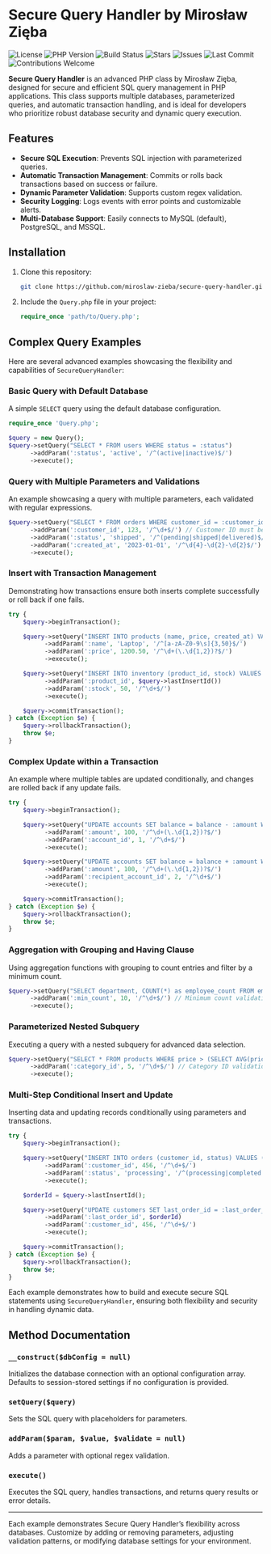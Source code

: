 
# Secure Query Handler by Mirosław Zięba

![License](https://img.shields.io/badge/license-MIT-blue)
![PHP Version](https://img.shields.io/badge/PHP-%3E%3D%207.4-blue)
![Build Status](https://img.shields.io/badge/build-passing-brightgreen)
![Stars](https://img.shields.io/github/stars/miroslaw-zieba/secure-query-handler)
![Issues](https://img.shields.io/github/issues/miroslaw-zieba/secure-query-handler)
![Last Commit](https://img.shields.io/github/last-commit/miroslaw-zieba/secure-query-handler)
![Contributions Welcome](https://img.shields.io/badge/contributions-welcome-brightgreen)

**Secure Query Handler** is an advanced PHP class by Mirosław Zięba, designed for secure and efficient SQL query management in PHP applications. This class supports multiple databases, parameterized queries, and automatic transaction handling, and is ideal for developers who prioritize robust database security and dynamic query execution.

## Features
- **Secure SQL Execution**: Prevents SQL injection with parameterized queries.
- **Automatic Transaction Management**: Commits or rolls back transactions based on success or failure.
- **Dynamic Parameter Validation**: Supports custom regex validation.
- **Security Logging**: Logs events with error points and customizable alerts.
- **Multi-Database Support**: Easily connects to MySQL (default), PostgreSQL, and MSSQL.

## Installation
1. Clone this repository:
   ```bash
   git clone https://github.com/miroslaw-zieba/secure-query-handler.git
   ```
2. Include the `Query.php` file in your project:
   ```php
   require_once 'path/to/Query.php';
   ```


## Complex Query Examples

Here are several advanced examples showcasing the flexibility and capabilities of `SecureQueryHandler`:

### Basic Query with Default Database
A simple `SELECT` query using the default database configuration.

```php
require_once 'Query.php';

$query = new Query();
$query->setQuery("SELECT * FROM users WHERE status = :status")
      ->addParam(':status', 'active', '/^(active|inactive)$/')
      ->execute();
```

### Query with Multiple Parameters and Validations
An example showcasing a query with multiple parameters, each validated with regular expressions.

```php
$query->setQuery("SELECT * FROM orders WHERE customer_id = :customer_id AND status = :status AND created_at > :created_at")
      ->addParam(':customer_id', 123, '/^\d+$/') // Customer ID must be a number
      ->addParam(':status', 'shipped', '/^(pending|shipped|delivered)$/') // Status validation
      ->addParam(':created_at', '2023-01-01', '/^\d{4}-\d{2}-\d{2}$/') // Date format validation
      ->execute();
```

### Insert with Transaction Management
Demonstrating how transactions ensure both inserts complete successfully or roll back if one fails.

```php
try {
    $query->beginTransaction();

    $query->setQuery("INSERT INTO products (name, price, created_at) VALUES (:name, :price, NOW())")
          ->addParam(':name', 'Laptop', '/^[a-zA-Z0-9\s]{3,50}$/')
          ->addParam(':price', 1200.50, '/^\d+(\.\d{1,2})?$/')
          ->execute();

    $query->setQuery("INSERT INTO inventory (product_id, stock) VALUES (:product_id, :stock)")
          ->addParam(':product_id', $query->lastInsertId())
          ->addParam(':stock', 50, '/^\d+$/')
          ->execute();

    $query->commitTransaction();
} catch (Exception $e) {
    $query->rollbackTransaction();
    throw $e;
}
```

### Complex Update within a Transaction
An example where multiple tables are updated conditionally, and changes are rolled back if any update fails.

```php
try {
    $query->beginTransaction();

    $query->setQuery("UPDATE accounts SET balance = balance - :amount WHERE id = :account_id")
          ->addParam(':amount', 100, '/^\d+(\.\d{1,2})?$/')
          ->addParam(':account_id', 1, '/^\d+$/')
          ->execute();

    $query->setQuery("UPDATE accounts SET balance = balance + :amount WHERE id = :recipient_account_id")
          ->addParam(':amount', 100, '/^\d+(\.\d{1,2})?$/')
          ->addParam(':recipient_account_id', 2, '/^\d+$/')
          ->execute();

    $query->commitTransaction();
} catch (Exception $e) {
    $query->rollbackTransaction();
    throw $e;
}
```

### Aggregation with Grouping and Having Clause
Using aggregation functions with grouping to count entries and filter by a minimum count.

```php
$query->setQuery("SELECT department, COUNT(*) as employee_count FROM employees GROUP BY department HAVING employee_count > :min_count")
      ->addParam(':min_count', 10, '/^\d+$/') // Minimum count validation
      ->execute();
```

### Parameterized Nested Subquery
Executing a query with a nested subquery for advanced data selection.

```php
$query->setQuery("SELECT * FROM products WHERE price > (SELECT AVG(price) FROM products WHERE category_id = :category_id)")
      ->addParam(':category_id', 5, '/^\d+$/') // Category ID validation
      ->execute();
```

### Multi-Step Conditional Insert and Update
Inserting data and updating records conditionally using parameters and transactions.

```php
try {
    $query->beginTransaction();

    $query->setQuery("INSERT INTO orders (customer_id, status) VALUES (:customer_id, :status)")
          ->addParam(':customer_id', 456, '/^\d+$/')
          ->addParam(':status', 'processing', '/^(processing|completed|shipped)$/')
          ->execute();

    $orderId = $query->lastInsertId();

    $query->setQuery("UPDATE customers SET last_order_id = :last_order_id WHERE id = :customer_id")
          ->addParam(':last_order_id', $orderId)
          ->addParam(':customer_id', 456, '/^\d+$/')
          ->execute();

    $query->commitTransaction();
} catch (Exception $e) {
    $query->rollbackTransaction();
    throw $e;
}
```

Each example demonstrates how to build and execute secure SQL statements using `SecureQueryHandler`, ensuring both flexibility and security in handling dynamic data.

## Method Documentation

### `__construct($dbConfig = null)`
Initializes the database connection with an optional configuration array. Defaults to session-stored settings if no configuration is provided.

### `setQuery($query)`
Sets the SQL query with placeholders for parameters.

### `addParam($param, $value, $validate = null)`
Adds a parameter with optional regex validation.

### `execute()`
Executes the SQL query, handles transactions, and returns query results or error details.

---

Each example demonstrates Secure Query Handler’s flexibility across databases. Customize by adding or removing parameters, adjusting validation patterns, or modifying database settings for your environment.
